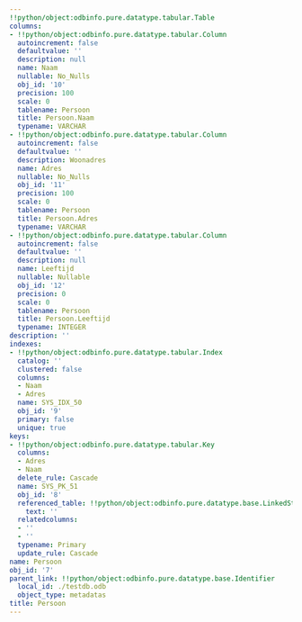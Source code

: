 ```yaml
---
!!python/object:odbinfo.pure.datatype.tabular.Table
columns:
- !!python/object:odbinfo.pure.datatype.tabular.Column
  autoincrement: false
  defaultvalue: ''
  description: null
  name: Naam
  nullable: No_Nulls
  obj_id: '10'
  precision: 100
  scale: 0
  tablename: Persoon
  title: Persoon.Naam
  typename: VARCHAR
- !!python/object:odbinfo.pure.datatype.tabular.Column
  autoincrement: false
  defaultvalue: ''
  description: Woonadres
  name: Adres
  nullable: No_Nulls
  obj_id: '11'
  precision: 100
  scale: 0
  tablename: Persoon
  title: Persoon.Adres
  typename: VARCHAR
- !!python/object:odbinfo.pure.datatype.tabular.Column
  autoincrement: false
  defaultvalue: ''
  description: null
  name: Leeftijd
  nullable: Nullable
  obj_id: '12'
  precision: 0
  scale: 0
  tablename: Persoon
  title: Persoon.Leeftijd
  typename: INTEGER
description: ''
indexes:
- !!python/object:odbinfo.pure.datatype.tabular.Index
  catalog: ''
  clustered: false
  columns:
  - Naam
  - Adres
  name: SYS_IDX_50
  obj_id: '9'
  primary: false
  unique: true
keys:
- !!python/object:odbinfo.pure.datatype.tabular.Key
  columns:
  - Adres
  - Naam
  delete_rule: Cascade
  name: SYS_PK_51
  obj_id: '8'
  referenced_table: !!python/object:odbinfo.pure.datatype.base.LinkedString
    text: ''
  relatedcolumns:
  - ''
  - ''
  typename: Primary
  update_rule: Cascade
name: Persoon
obj_id: '7'
parent_link: !!python/object:odbinfo.pure.datatype.base.Identifier
  local_id: ./testdb.odb
  object_type: metadatas
title: Persoon
---
```

